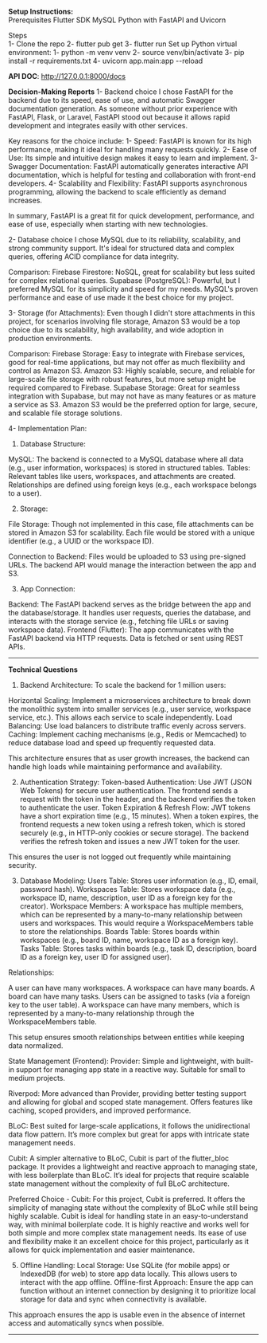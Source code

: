 **Setup Instructions:**  
Prerequisites
Flutter SDK
MySQL
Python with FastAPI and Uvicorn

Steps  
1- Clone the repo
2- flutter pub get
3- flutter run
Set up Python virtual environment:
1- python -m venv venv
2- source venv/bin/activate 
3- pip install -r requirements.txt
4- uvicorn app.main:app --reload  
 
**API DOC**: http://127.0.0.1:8000/docs


**Decision-Making Reports**
1- Backend choice
I chose FastAPI for the backend due to its speed, ease of use, and automatic Swagger documentation generation. As someone without prior experience with FastAPI, Flask, or Laravel, FastAPI stood out because it allows rapid development and integrates easily with other services.

Key reasons for the choice include:
1- Speed: FastAPI is known for its high performance, making it ideal for handling many requests quickly.
2- Ease of Use: Its simple and intuitive design makes it easy to learn and implement.
3- Swagger Documentation: FastAPI automatically generates interactive API documentation, which is helpful for testing and collaboration with front-end developers.
4- Scalability and Flexibility: FastAPI supports asynchronous programming, allowing the backend to scale efficiently as demand increases.

In summary, FastAPI is a great fit for quick development, performance, and ease of use, especially when starting with new technologies.

2- Database choice
I chose MySQL due to its reliability, scalability, and strong community support. It's ideal for structured data and complex queries, offering ACID compliance for data integrity.

Comparison:
Firebase Firestore: NoSQL, great for scalability but less suited for complex relational queries.
Supabase (PostgreSQL): Powerful, but I preferred MySQL for its simplicity and speed for my needs.
MySQL's proven performance and ease of use made it the best choice for my project.

3- Storage (for Attachments):
Even though I didn't store attachments in this project, for scenarios involving file storage, Amazon S3 would be a top choice due to its scalability, high availability, and wide adoption in production environments.

Comparison:
Firebase Storage: Easy to integrate with Firebase services, good for real-time applications, but may not offer as much flexibility and control as Amazon S3.
Amazon S3: Highly scalable, secure, and reliable for large-scale file storage with robust features, but more setup might be required compared to Firebase.
Supabase Storage: Great for seamless integration with Supabase, but may not have as many features or as mature a service as S3.
Amazon S3 would be the preferred option for large, secure, and scalable file storage solutions.

4- Implementation Plan:
1. Database Structure:

MySQL: The backend is connected to a MySQL database where all data (e.g., user information, workspaces) is stored in structured tables.
Tables: Relevant tables like users, workspaces, and attachments are created. Relationships are defined using foreign keys (e.g., each workspace belongs to a user).

2. Storage:

File Storage: Though not implemented in this case, file attachments can be stored in Amazon S3 for scalability. Each file would be stored with a unique identifier (e.g., a UUID or the workspace ID).

Connection to Backend: Files would be uploaded to S3 using pre-signed URLs. The backend API would manage the interaction between the app and S3.

3. App Connection:

Backend: The FastAPI backend serves as the bridge between the app and the database/storage. It handles user requests, queries the database, and interacts with the storage service (e.g., fetching file URLs or saving workspace data).
Frontend (Flutter): The app communicates with the FastAPI backend via HTTP requests. Data is fetched or sent using REST APIs.


--------------------------------------------------------------------------------------------------------------------
**Technical Questions**

1. Backend Architecture:
To scale the backend for 1 million users:

Horizontal Scaling: Implement a microservices architecture to break down the monolithic system into smaller services (e.g., user service, workspace service, etc.). This allows each service to scale independently.
Load Balancing: Use load balancers to distribute traffic evenly across servers.
Caching: Implement caching mechanisms (e.g., Redis or Memcached) to reduce database load and speed up frequently requested data.

This architecture ensures that as user growth increases, the backend can handle high loads while maintaining performance and availability.

2. Authentication Strategy:
Token-based Authentication: Use JWT (JSON Web Tokens) for secure user authentication. The frontend sends a request with the token in the header, and the backend verifies the token to authenticate the user.
Token Expiration & Refresh Flow: JWT tokens have a short expiration time (e.g., 15 minutes). When a token expires, the frontend requests a new token using a refresh token, which is stored securely (e.g., in HTTP-only cookies or secure storage).
The backend verifies the refresh token and issues a new JWT token for the user.

This ensures the user is not logged out frequently while maintaining security.

3. Database Modeling:
Users Table: Stores user information (e.g., ID, email, password hash).
Workspaces Table: Stores workspace data (e.g., workspace ID, name, description, user ID as a foreign key for the creator).
Workspace Members: A workspace has multiple members, which can be represented by a many-to-many relationship between users and workspaces. This would require a WorkspaceMembers table to store the relationships.
Boards Table: Stores boards within workspaces (e.g., board ID, name, workspace ID as a foreign key).
Tasks Table: Stores tasks within boards (e.g., task ID, description, board ID as a foreign key, user ID for assigned user).

Relationships:

A user can have many workspaces.
A workspace can have many boards.
A board can have many tasks.
Users can be assigned to tasks (via a foreign key to the user table).
A workspace can have many members, which is represented by a many-to-many relationship through the WorkspaceMembers table.

This setup ensures smooth relationships between entities while keeping data normalized.

State Management (Frontend):
Provider: Simple and lightweight, with built-in support for managing app state in a reactive way. Suitable for small to medium projects.

Riverpod: More advanced than Provider, providing better testing support and allowing for global and scoped state management. Offers features like caching, scoped providers, and improved performance.

BLoC: Best suited for large-scale applications, it follows the unidirectional data flow pattern. It’s more complex but great for apps with intricate state management needs.

Cubit: A simpler alternative to BLoC, Cubit is part of the flutter_bloc package. It provides a lightweight and reactive approach to managing state, with less boilerplate than BLoC. It’s ideal for projects that require scalable state management without the complexity of full BLoC architecture.

Preferred Choice - Cubit:
For this project, Cubit is preferred. It offers the simplicity of managing state without the complexity of BLoC while still being highly scalable. 
Cubit is ideal for handling state in an easy-to-understand way, with minimal boilerplate code. 
It is highly reactive and works well for both simple and more complex state management needs. 
Its ease of use and flexibility make it an excellent choice for this project, particularly as it allows for quick implementation and easier maintenance.

5. Offline Handling:
Local Storage: Use SQLite (for mobile apps) or IndexedDB (for web) to store app data locally. This allows users to interact with the app offline.
Offline-first Approach: Ensure the app can function without an internet connection by designing it to prioritize local storage for data and sync when connectivity is available.

This approach ensures the app is usable even in the absence of internet access and automatically syncs when possible.


------------------------------------------------------------------------------------------------------------------------------------------------------------------------------------------------------
